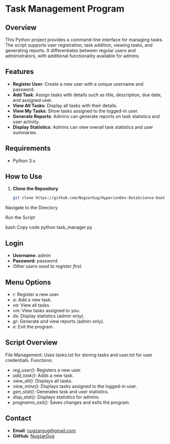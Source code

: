 # Task Management Program

## Overview

This Python project provides a command-line interface for managing tasks. The script supports user registration, task addition, viewing tasks, and generating reports. It differentiates between regular users and administrators, with additional functionality available for admins.

## Features

- **Register User**: Create a new user with a unique username and password.
- **Add Task**: Assign tasks with details such as title, description, due date, and assigned user.
- **View All Tasks**: Display all tasks with their details.
- **View My Tasks**: Show tasks assigned to the logged-in user.
- **Generate Reports**: Admins can generate reports on task statistics and user activity.
- **Display Statistics**: Admins can view overall task statistics and user summaries.

## Requirements

- Python 3.x

## How to Use

1. **Clone the Repository**

   ```bash
   git clone https://github.com/NugzarGug/HyperionDev-DataScience-bootcamp-2023.git
Navigate to the Directory

Run the Script

bash
Copy code
python task_manager.py

## Login
- **Username:**  admin
- **Password:** password
- *Other users need to register first.*

## Menu Options

- *r:* Register a new user.
- *a:* Add a new task.
- *va:* View all tasks.
- *vm:* View tasks assigned to you.
- *ds:* Display statistics (admin only).
- *gr:* Generate and view reports (admin only).
- *e:* Exit the program.
## Script Overview
File Management: Uses tasks.txt for storing tasks and user.txt for user credentials.
Functions:
- *reg_user():* Registers a new user.
- *add_task():* Adds a new task.
- *view_all():* Displays all tasks.
- *view_mine():* Displays tasks assigned to the logged-in user.
- *gen_stat():* Generates task and user statistics.
- *disp_stat():* Displays statistics for admins.
- *programm_exit():* Saves changes and exits the program.

## Contact

- **Email**: nugzargug@gmail.com
- **GitHub**: [NugzarGug](https://github.com/NugzarGug)
